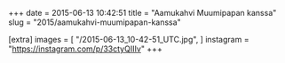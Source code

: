 +++
date = 2015-06-13 10:42:51
title = "Aamukahvi Muumipapan kanssa"
slug = "2015/aamukahvi-muumipapan-kanssa"

[extra]
images = [
    "/2015-06-13_10-42-51_UTC.jpg",
]
instagram = "https://instagram.com/p/33ctyQIIIv"
+++

